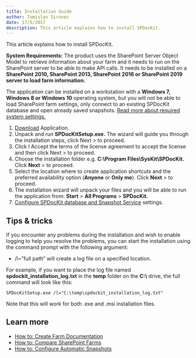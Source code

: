```yaml
---
title: Installation Guide
author: Tomislav Sirovec      
date: 17/5/2017  
description: This article explains how to install SPDocKit.
---
```

This article explains how to install SPDocKit.

__System Requirements:__ The product uses the SharePoint Server Object Model to retrieve information about your farm and it needs to run on the SharePoint server to be able to make API calls. It needs to be installed on a __SharePoint 2010, SharePoint 2013, SharePoint 2016 or SharePoint 2019 server to load farm information.__

The application can be installed on a workstation with a __Windows 7, Windows 8 or Windows 10__ operating system, but you will not be able to load SharePoint farm settings, only connect to an existing SPDocKit database and open already saved snapshots. [Read more about required system settings.](#internal/requirements/system-requirements/)

1. [Download](https://www.spdockit.com/downloads/) Application.
1. Unpack and run __SPDocKitSetup.exe.__ The wizard will guide you through the installation steps, click Next > to proceed.
1. Click I Accept the terms of the license agreement to accept the license and then click Next > to proceed.
1. Choose the installation folder e.g. __C:\Program Files\SysKit\SPDocKit.__ Click __Next__ > to proceed.
1. Select the location where to create application shortcuts and the preferred availability option (__Anyone__ or __Only me__). Click __Next__ > to proceed.
1. The installation wizard will unpack your files and you will be able to run the application from: __Start__ > __All Programs__ > __SPDocKit.__
1. [Configure SPDocKit database and Snapshot Service](#internal/configuration/configure-spdockit/) settings.

## Tips & tricks
If you encounter any problems during the installation and wish to enable logging to help you resolve the problems, you can start the installation using the command prompt with the following argument:
* /l=”full path” will create a log file on a specified location.

For example, if you want to place the log file named __spdockit_installation_log.txt__ in the __temp__ folder on the __C:\\__ drive, the full command will look like this:

`SPDocKitSetup.exe /l="C:\temp\spdockit_installation_log.txt"`


Note that this will work for both .exe and .msi installation files.

## Learn more
* [How to: Create Farm Documentation](#internal/explore-reports-and-create-documentation/farm-explorer/farm-documentation/)
* [How to: Compare SharePoint Farms](#internal/compare-sharepoint-configurations/compare-sharepoint-farms/)
* [How to: Configure Automatic Snapshots](#internal/create-sharepoint-farm-snapshots/automatic-snapshots/)

     
